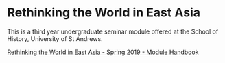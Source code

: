 # Rethinking the World in East Asia

This is a third year undergraduate seminar module offered at the School of History, University of St Andrews. 

[Rethinking the World in East Asia - Spring 2019 - Module Handbook](https://github.com/kmlawson/rethinking-the-world-in-east-asia-mo3354/releases/tag/2018)


